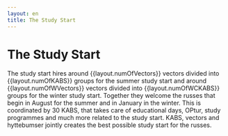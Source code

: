 ```yaml
---
layout: en
title: The Study Start
---
```

<h1>The Study Start</h1>

<div id="poster-image" style="background-image: url('/static/img/studiestarten.PNG');">
</div>

<p>The study start hires around {{layout.numOfVectors}} vectors divided into {{layout.numOfKABS}} groups for the summer study start and around
{{layout.numOfWVectors}} vectors divided into {{layout.numOfWCKABS}} groups for the winter study start. Together they welcome the russes that begin in August for the summer and in January in the winter. This is coordinated by 30 KABS, that takes care of educational days, OPtur, study programmes and much more related to the study start. KABS, vectors and hyttebumser jointly creates the best possible study start for the russes.
</p>


